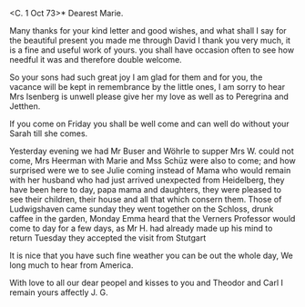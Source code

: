  <C. 1 Oct 73>*
Dearest Marie.

Many thanks for your kind letter and good wishes, and what shall I say for the beautiful present you made me through David I thank you very much, it is a fine and useful work of yours. you shall have occasion often to see how needful it was and therefore double welcome.

So your sons had such great joy I am glad for them and for you, the vacance will be kept in remembrance by the little ones, I am sorry to hear Mrs Isenberg is unwell please give her my love as well as to Peregrina and Jetthen.

If you come on Friday you shall be well come and can well do without your Sarah till she comes.

Yesterday evening we had Mr Buser and Wöhrle to supper Mrs W. could not come, Mrs Heerman with Marie and Mss Schüz were also to come; and how surprised were we to see Julie coming instead of Mama who would remain with her husband who had just arrived unexpected from Heidelberg, they have been here to day, papa mama and daughters, they were pleased to see their children, their house and all that which consern them. Those of Ludwigshaven came sunday they went together on the Schloss, drunk caffee in the garden, Monday Emma heard that the Verners Professor would come to day for a few days, as Mr H. had already made up his mind to return Tuesday they accepted the visit from Stutgart

It is nice that you have such fine weather you can be out the whole day, We long much to hear from America.

With love to all our dear peopel and kisses to you and Theodor and Carl 
 I remain yours affectly
 J. G.
